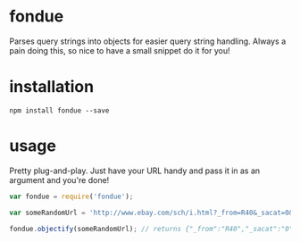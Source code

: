 # fondue
Parses query strings into objects for easier query string handling. Always a pain doing this, so nice to have a small snippet do it for you!

# installation
`npm install fondue --save`

# usage

Pretty plug-and-play. Just have your URL handy and pass it in as an argument and you're done!

```javascript
var fondue = require('fondue');

var someRandomUrl = 'http://www.ebay.com/sch/i.html?_from=R40&_sacat=0&_nkw=cheese%20fondue&rt=nc&LH_ItemCondition=3&_trksid=p2045573.m1684';

fondue.objectify(someRandomUrl); // returns {"_from":"R40","_sacat":"0","_nkw":"cheese%20fondue","rt":"nc","LH_ItemCondition":"3","_trksid":"p2045573.m1684"}

```